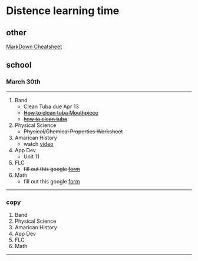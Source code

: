# Distence learning time
## other
[MarkDown Cheatsheet](https://github.com/adam-p/markdown-here/wiki/Markdown-Cheatsheet "On Github")

## school
### March 30th
---
1. Band
	* Clean Tuba due Apr 13
	* ~~[How to clean tuba Mouthpiece](https://www.youtube.com/watch?v=7haTc8lHSMc "youtube")~~
	* ~~[how to clean tuba](https://www.youtube.com/watch?v=nNdFQigLF40 "youtube")~~
2. Physical Science
	* ~~Physical/Chemical Properties Worksheet~~
3. Amarican History
	* watch [video](https://uaschools.instructure.com/courses/4142/files/526293?module_item_id=147640 "March 30, 2020.mp4")
4. App Dev
	* Unit 11
5. FLC
	* ~~fill out this google [form](https://forms.gle/f2ksj3mbQSiCeezr7)~~
6. Math
	* fill out this google [form](https://forms.gle/DBrLsqj1fsx6jG6u5)
---

### copy
1. Band
2. Physical Science
3. Amarican History
4. App Dev
5. FLC
6. Math
---
